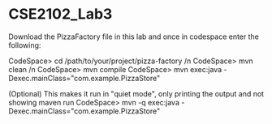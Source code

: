 # CSE2102_Lab3

Download the PizzaFactory file in this lab and once in codespace enter the following:

CodeSpace> cd /path/to/your/project/pizza-factory /n
CodeSpace> mvn clean /n
CodeSpace> mvn compile
CodeSpace> mvn exec:java -Dexec.mainClass="com.example.PizzaStore"

(Optional) This makes it run in "quiet mode", only printing the output and not showing maven run
CodeSpace> mvn -q exec:java -Dexec.mainClass="com.example.PizzaStore"

